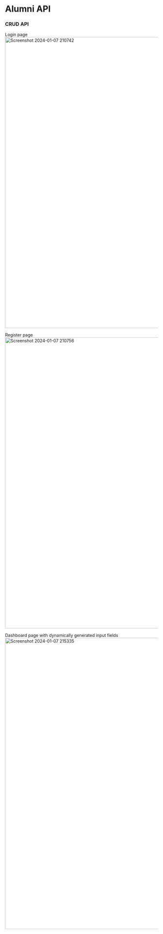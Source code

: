 # Alumni API 
### CRUD API

Login page 
<img width="959" alt="Screenshot 2024-01-07 210742" src="https://github.com/arunnats/csea-task/assets/118368673/33752544-6954-4e9b-a5f2-ed3f0207ee6a">


Register page
<img width="959" alt="Screenshot 2024-01-07 210756" src="https://github.com/arunnats/csea-task/assets/118368673/2f4ed0af-c90a-48f2-9673-7b5f8440a81a">

Dashboard page with dynamically generated input fields
<img width="960" alt="Screenshot 2024-01-07 215335" src="https://github.com/arunnats/csea-task/assets/118368673/8d6db864-1b4d-484a-9487-86d1f25668f3">

